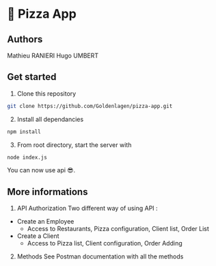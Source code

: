 # 🍕 Pizza App

## Authors

Mathieu RANIERI
Hugo UMBERT

## Get started
1. Clone this repository
```bash
git clone https://github.com/Goldenlagen/pizza-app.git
```
2. Install all dependancies
```bash
npm install
```
3. From root directory, start the server with
```bash
node index.js
```

You can now use api 😎.

## More informations

1. API Authorization
Two different way of using API :
- Create an Employee
  - Access to Restaurants, Pizza configuration, Client list, Order List
- Create a Client
  - Access to Pizza list, Client configuration, Order Adding
  
2. Methods
See Postman documentation with all the methods
